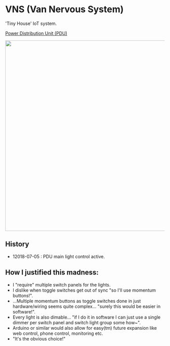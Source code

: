 # VNS (Van Nervous System)

'Tiny House' IoT system.

[Power Distribution Unit (PDU)](https://github.com/kormyen/VNS/tree/master/PDU)

<img src='https://raw.githubusercontent.com/kormyen/VNS/master/000.jpg' width="600"/>

## History
- 12018-07-05 : PDU main light control active.

## How I justified this madness:
- I "require" multiple switch panels for the lights. 
- I dislike when toggle switches get out of sync "so I'll use momentum buttons!". 
- ...Multiple momentum buttons as toggle switches done in just hardware/wiring seems quite complex... "surely this would be easier in software!". 
- Every light is also dimable... "if I do it in software I can just use a single dimmer per switch panel and switch light group some how~". 
- Arduino or similar would also allow for easy(tm) future expansion like web control, phone control, monitoring etc.
- "It's the obvious choice!"
